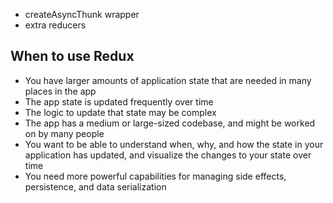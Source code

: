 - createAsyncThunk wrapper
- extra reducers


## When to use Redux

- You have larger amounts of application state that are needed in many places in the app
- The app state is updated frequently over time
- The logic to update that state may be complex
- The app has a medium or large-sized codebase, and might be worked on by many people
- You want to be able to understand when, why, and how the state in your application has updated, and visualize the changes to your state over time
- You need more powerful capabilities for managing side effects, persistence, and data serialization